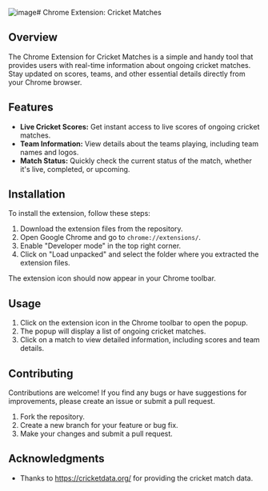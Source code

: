 ![image](https://github.com/yashbaldev/chrome-extension-cricket-matches/assets/113610963/9fa06151-1f24-4978-bd95-037124dfb687)# Chrome Extension: Cricket Matches

## Overview

The Chrome Extension for Cricket Matches is a simple and handy tool that provides users with real-time information about ongoing cricket matches. Stay updated on scores, teams, and other essential details directly from your Chrome browser.

## Features

- **Live Cricket Scores:** Get instant access to live scores of ongoing cricket matches.
- **Team Information:** View details about the teams playing, including team names and logos.
- **Match Status:** Quickly check the current status of the match, whether it's live, completed, or upcoming.

## Installation

To install the extension, follow these steps:

1. Download the extension files from the repository.
2. Open Google Chrome and go to `chrome://extensions/`.
3. Enable "Developer mode" in the top right corner.
4. Click on "Load unpacked" and select the folder where you extracted the extension files.

The extension icon should now appear in your Chrome toolbar.

## Usage

1. Click on the extension icon in the Chrome toolbar to open the popup.
2. The popup will display a list of ongoing cricket matches.
3. Click on a match to view detailed information, including scores and team details.


## Contributing

Contributions are welcome! If you find any bugs or have suggestions for improvements, please create an issue or submit a pull request.

1. Fork the repository.
2. Create a new branch for your feature or bug fix.
3. Make your changes and submit a pull request.


## Acknowledgments

- Thanks to https://cricketdata.org/ for providing the cricket match data.

